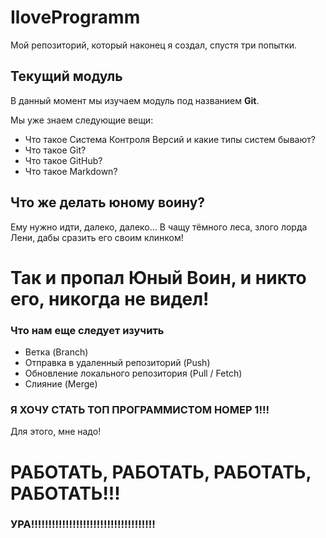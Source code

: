 # IloveProgramm
Мой репозиторий, который наконец я создал, спустя три попытки. 

## Текущий модуль
В данный момент мы изучаем модуль под названием **Git**.

Мы уже знаем следующие вещи:
* Что такое Система Контроля Версий и какие типы систем бывают?
* Что такое Git?
* Что такое GitHub?
* Что такое Markdown?

## Что же делать юному воину? 

Ему нужно идти, далеко, далеко... В чащу тёмного леса, злого лорда Лени, дабы сразить его своим клинком!

# Так и пропал Юный Воин, и никто его, никогда не видел!

### Что нам еще следует изучить
* Ветка (Branch)
* Отправка в удаленный репозиторий (Push)
* Обновление локального репозитория (Pull / Fetch)
* Слияние (Merge)
 
### Я ХОЧУ СТАТЬ ТОП ПРОГРАММИСТОМ НОМЕР 1!!!
Для этого, мне надо!
# РАБОТАТЬ, РАБОТАТЬ, РАБОТАТЬ, РАБОТАТЬ!!!
### УРА!!!!!!!!!!!!!!!!!!!!!!!!!!!!!!!!!!!!
